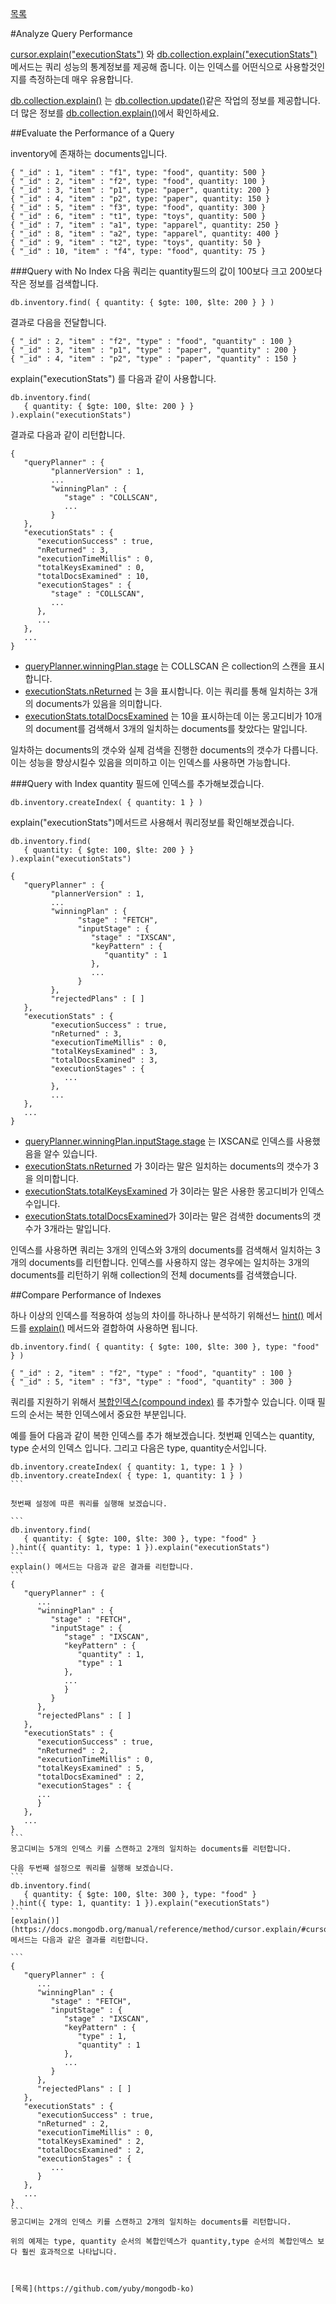 [목록](https://github.com/yuby/mongodb-ko)


#Analyze Query Performance

[cursor.explain("executionStats")](https://docs.mongodb.org/manual/reference/method/cursor.explain/#cursor.explain) 와 [db.collection.explain("executionStats")](https://docs.mongodb.org/manual/reference/method/db.collection.explain/#db.collection.explain) 메서드는 쿼리 성능의 통계정보를 제공해 줍니다. 이는 인덱스를 어떤식으로 사용할것인지를 측정하는데 매우 유용합니다.

[db.collection.explain()](https://docs.mongodb.org/manual/reference/method/db.collection.explain/#db.collection.explain) 는 [db.collection.update()](https://docs.mongodb.org/manual/reference/method/db.collection.update/#db.collection.update)같은 작업의 정보를 제공합니다. 더 많은 정보를 [db.collection.explain()](https://docs.mongodb.org/manual/reference/method/db.collection.explain/#db.collection.explain)에서 확인하세요.


##Evaluate the Performance of a Query

inventory에 존재하는 documents입니다.
```
{ "_id" : 1, "item" : "f1", type: "food", quantity: 500 }
{ "_id" : 2, "item" : "f2", type: "food", quantity: 100 }
{ "_id" : 3, "item" : "p1", type: "paper", quantity: 200 }
{ "_id" : 4, "item" : "p2", type: "paper", quantity: 150 }
{ "_id" : 5, "item" : "f3", type: "food", quantity: 300 }
{ "_id" : 6, "item" : "t1", type: "toys", quantity: 500 }
{ "_id" : 7, "item" : "a1", type: "apparel", quantity: 250 }
{ "_id" : 8, "item" : "a2", type: "apparel", quantity: 400 }
{ "_id" : 9, "item" : "t2", type: "toys", quantity: 50 }
{ "_id" : 10, "item" : "f4", type: "food", quantity: 75 }
```

###Query with No Index
다음 쿼리는 quantity필드의 값이 100보다 크고 200보다 작은 정보를 검색합니다.
```
db.inventory.find( { quantity: { $gte: 100, $lte: 200 } } )
```
결과로 다음을 전달합니다.
```
{ "_id" : 2, "item" : "f2", "type" : "food", "quantity" : 100 }
{ "_id" : 3, "item" : "p1", "type" : "paper", "quantity" : 200 }
{ "_id" : 4, "item" : "p2", "type" : "paper", "quantity" : 150 }
```
explain("executionStats") 를 다음과 같이 사용합니다.
```
db.inventory.find(
   { quantity: { $gte: 100, $lte: 200 } }
).explain("executionStats")
```

결과로 다음과 같이 리턴합니다.
```
{
   "queryPlanner" : {
         "plannerVersion" : 1,
         ...
         "winningPlan" : {
            "stage" : "COLLSCAN",
            ...
         }
   },
   "executionStats" : {
      "executionSuccess" : true,
      "nReturned" : 3,
      "executionTimeMillis" : 0,
      "totalKeysExamined" : 0,
      "totalDocsExamined" : 10,
      "executionStages" : {
         "stage" : "COLLSCAN",
         ...
      },
      ...
   },
   ...
}
```

- [queryPlanner.winningPlan.stage](https://docs.mongodb.org/manual/reference/explain-results/#explain.queryPlanner.winningPlan.stage) 는  COLLSCAN 은 collection의 스캔을 표시합니다.
- [executionStats.nReturned](https://docs.mongodb.org/manual/reference/explain-results/#explain.executionStats.nReturned) 는 3을 표시합니다. 이는 쿼리를 통해 일치하는 3개의 documents가 있음을 의미합니다.
- [executionStats.totalDocsExamined](https://docs.mongodb.org/manual/reference/explain-results/#explain.executionStats.totalDocsExamined) 는 10을 표시하는데 이는 몽고디비가 10개의 document를 검색해서 3개의 일치하는 documents를 찾았다는 말입니다.

일차하는 documents의 갯수와 실제 검색을 진행한 documents의 갯수가 다릅니다. 이는 성능을 향상시킬수 있음을 의미하고 이는 인덱스를 사용하면 가능합니다.

###Query with Index
quantity 필드에 인덱스를 추가해보겠습니다.
```
db.inventory.createIndex( { quantity: 1 } )
```
explain("executionStats")메서드르 사용해서 쿼리정보를 확인해보겠습니다.

```
db.inventory.find(
   { quantity: { $gte: 100, $lte: 200 } }
).explain("executionStats")
```

```
{
   "queryPlanner" : {
         "plannerVersion" : 1,
         ...
         "winningPlan" : {
               "stage" : "FETCH",
               "inputStage" : {
                  "stage" : "IXSCAN",
                  "keyPattern" : {
                     "quantity" : 1
                  },
                  ...
               }
         },
         "rejectedPlans" : [ ]
   },
   "executionStats" : {
         "executionSuccess" : true,
         "nReturned" : 3,
         "executionTimeMillis" : 0,
         "totalKeysExamined" : 3,
         "totalDocsExamined" : 3,
         "executionStages" : {
            ...
         },
         ...
   },
   ...
}
```

- [queryPlanner.winningPlan.inputStage.stage](https://docs.mongodb.org/manual/reference/explain-results/#explain.queryPlanner.winningPlan.inputStage) 는 IXSCAN로 인덱스를 사용했음을 알수 있습니다.
- [executionStats.nReturned](https://docs.mongodb.org/manual/reference/explain-results/#explain.executionStats.nReturned)  가 3이라는 말은 일치하는 documents의 갯수가 3을 의미합니다.
- [executionStats.totalKeysExamined](https://docs.mongodb.org/manual/reference/explain-results/#explain.executionStats.totalKeysExamined) 가 3이라는 말은 사용한 몽고디비가 인덱스 수입니다.
- [executionStats.totalDocsExamined](https://docs.mongodb.org/manual/reference/explain-results/#explain.executionStats.totalDocsExamined)가 3이라는 말은 검색한 documents의 갯수가 3개라는 말입니다.

인덱스를 사용하면 쿼리는 3개의 인덱스와 3개의 documents를 검색해서 일치하는 3개의 documents를 리턴합니다. 인덱스를 사용하지 않는 경우에는 일치하는 3개의 documents를 리턴하기 위해 collection의 전체 documents를 검색했습니다.

##Compare Performance of Indexes

하나 이상의 인덱스를 적용하여 성능의 차이를 하나하나 분석하기 위해선느 [hint()](https://docs.mongodb.org/manual/reference/method/cursor.hint/#cursor.hint) 메서드를 [explain()](https://docs.mongodb.org/manual/reference/method/cursor.explain/#cursor.explain) 메서드와 결합하여 사용하면 됩니다.
```
db.inventory.find( { quantity: { $gte: 100, $lte: 300 }, type: "food" } )
```
```
{ "_id" : 2, "item" : "f2", "type" : "food", "quantity" : 100 }
{ "_id" : 5, "item" : "f3", "type" : "food", "quantity" : 300 }
```

쿼리를 지원하기 위해서 [복합인덱스(compound index)](https://docs.mongodb.org/manual/core/index-compound/) 를 추가할수 있습니다. 이때 필드의 순서는 복한 인덱스에서 중요한 부분입니다.

예를 들어 다음과 같이 복한 인덱스를 추가 해보겠습니다. 첫번째 인덱스는 quantity, type 순서의 인덱스 입니다. 그리고 다음은 type, quantity순서입니다.

````
db.inventory.createIndex( { quantity: 1, type: 1 } )
db.inventory.createIndex( { type: 1, quantity: 1 } )
```

첫번째 설정에 따른 쿼리를 실행해 보겠습니다.

```
db.inventory.find(
   { quantity: { $gte: 100, $lte: 300 }, type: "food" }
).hint({ quantity: 1, type: 1 }).explain("executionStats")
```
explain() 메서드는 다음과 같은 결과를 리턴합니다.
```
{
   "queryPlanner" : {
      ...
      "winningPlan" : {
         "stage" : "FETCH",
         "inputStage" : {
            "stage" : "IXSCAN",
            "keyPattern" : {
               "quantity" : 1,
               "type" : 1
            },
            ...
            }
         }
      },
      "rejectedPlans" : [ ]
   },
   "executionStats" : {
      "executionSuccess" : true,
      "nReturned" : 2,
      "executionTimeMillis" : 0,
      "totalKeysExamined" : 5,
      "totalDocsExamined" : 2,
      "executionStages" : {
      ...
      }
   },
   ...
}
```
몽고디비는 5개의 인덱스 키를 스캔하고 2개의 일치하는 documents를 리턴합니다.

다음 두번째 설정으로 쿼리를 실행해 보겠습니다.
```
db.inventory.find(
   { quantity: { $gte: 100, $lte: 300 }, type: "food" }
).hint({ type: 1, quantity: 1 }).explain("executionStats")
```
[explain()](https://docs.mongodb.org/manual/reference/method/cursor.explain/#cursor.explain) 메서드는 다음과 같은 결과를 리턴합니다.

```
{
   "queryPlanner" : {
      ...
      "winningPlan" : {
         "stage" : "FETCH",
         "inputStage" : {
            "stage" : "IXSCAN",
            "keyPattern" : {
               "type" : 1,
               "quantity" : 1
            },
            ...
         }
      },
      "rejectedPlans" : [ ]
   },
   "executionStats" : {
      "executionSuccess" : true,
      "nReturned" : 2,
      "executionTimeMillis" : 0,
      "totalKeysExamined" : 2,
      "totalDocsExamined" : 2,
      "executionStages" : {
         ...
      }
   },
   ...
}
```
몽고디비는 2개의 인덱스 키를 스캔하고 2개의 일치하는 documents를 리턴합니다.

위의 예제는 type, quantity 순서의 복합인덱스가 quantity,type 순서의 복합인덱스 보다 훨씬 효과적으로 나타납니다.



[목록](https://github.com/yuby/mongodb-ko)